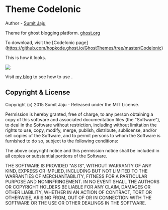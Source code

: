 # Theme CodeIonic

Author - [Sumit Jaju](http://hopkode.ghost.io) 

Theme for ghost blogging platform. [ghost.org](http://ghost.org)

To download, visit the [CodeIonic page] (https://github.com/hopkode.ghost.io/GhostThemes/tree/master/CodeIonic)

This is how it looks.

![](https://github.com/hopkode.ghost.io/GhostThemes/blob/master/CodeIonic/assets/images/codeIonicTP.png)

Visit [my blog](http://hopkode.ghost.io/theme-for-ghost-codeionic) to see how to use .

## Copyright & License

Copyright (c) 2015 Sumit Jaju - Released under the MIT License.

Permission is hereby granted, free of charge, to any person obtaining a copy of this software and associated documentation files (the "Software"), to deal in the Software without restriction, including without limitation the rights to use, copy, modify, merge, publish, distribute, sublicense, and/or sell copies of the Software, and to permit persons to whom the Software is furnished to do so, subject to the following conditions:

The above copyright notice and this permission notice shall be included in all copies or substantial portions of the Software.

THE SOFTWARE IS PROVIDED "AS IS", WITHOUT WARRANTY OF ANY KIND, EXPRESS OR IMPLIED, INCLUDING BUT NOT LIMITED TO THE WARRANTIES OF MERCHANTABILITY, FITNESS FOR A PARTICULAR PURPOSE AND
NONINFRINGEMENT. IN NO EVENT SHALL THE AUTHORS OR COPYRIGHT HOLDERS BE LIABLE FOR ANY CLAIM, DAMAGES OR OTHER LIABILITY, WHETHER IN AN ACTION OF CONTRACT, TORT OR OTHERWISE, ARISING FROM, OUT OF OR IN CONNECTION WITH THE SOFTWARE OR THE USE OR OTHER DEALINGS IN THE SOFTWARE.
